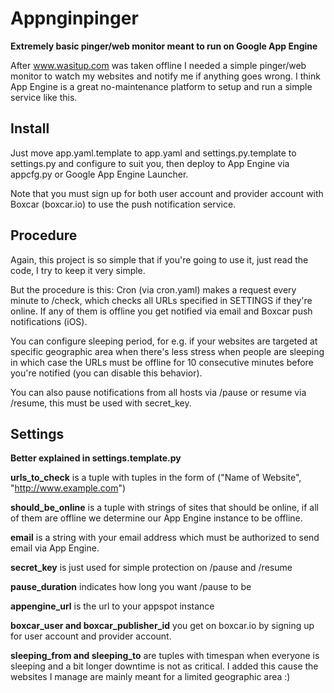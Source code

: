 Appnginpinger
=====

**Extremely basic pinger/web monitor meant to run on Google App Engine**

After www.wasitup.com was taken offline I needed a simple pinger/web monitor to watch my websites and notify me
if anything goes wrong. I think App Engine is a great no-maintenance platform to setup and run a simple service like this.

Install
-----

Just move app.yaml.template to app.yaml and settings.py.template to settings.py and configure to suit you,
then deploy to App Engine via appcfg.py or Google App Engine Launcher.

Note that you must sign up for both user account and provider account with Boxcar (boxcar.io) to use the
push notification service.


Procedure
-----

Again, this project is so simple that if you're going to use it, just read the code, I try to keep it very simple.

But the procedure is this:
Cron (via cron.yaml) makes a request every minute to /check, which checks all URLs specified in SETTINGS
if they're online. If any of them is offline you get notified via email and Boxcar push notifications (iOS).

You can configure sleeping period, for e.g. if your websites are targeted at specific geographic area when
there's less stress when people are sleeping in which case the URLs must be offline for 10 consecutive
minutes before you're notified (you can disable this behavior).

You can also pause notifications from all hosts via /pause or resume via /resume, this must be used with secret_key. 

Settings
-----

**Better explained in settings.template.py**

**urls_to_check** is a tuple with tuples in the form of ("Name of Website", "http://www.example.com") 

**should_be_online** is a tuple with strings of sites that should be online, if all of them are offline we determine our App Engine instance to be offline.

**email** is a string with your email address which must be authorized to send email via App Engine.

**secret_key** is just used for simple protection on /pause and /resume

**pause_duration** indicates how long you want /pause to be

**appengine_url** is the url to your appspot instance

**boxcar_user and boxcar_publisher_id** you get on boxcar.io by signing up for user account and provider account.

**sleeping_from and sleeping_to** are tuples with timespan when everyone is sleeping and a bit longer downtime is not as critical. I added this cause the websites I manage are mainly meant for a limited geographic area :)


